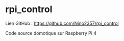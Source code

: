# rpi_control

Lien GitHub : https://github.com/Nino2357/rpi_control

Code source domotique sur Raspberry Pi 4